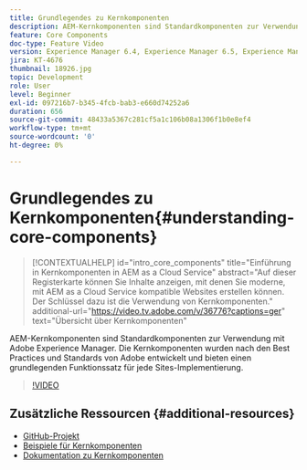 ```yaml
---
title: Grundlegendes zu Kernkomponenten
description: AEM-Kernkomponenten sind Standardkomponenten zur Verwendung mit Adobe Experience Manager. Die Kernkomponenten wurden nach den Best Practices und Standards von Adobe entwickelt und bieten einen grundlegenden Funktionssatz für jede Sites-Implementierung.
feature: Core Components
doc-type: Feature Video
version: Experience Manager 6.4, Experience Manager 6.5, Experience Manager as a Cloud Service
jira: KT-4676
thumbnail: 18926.jpg
topic: Development
role: User
level: Beginner
exl-id: 097216b7-b345-4fcb-bab3-e660d74252a6
duration: 656
source-git-commit: 48433a5367c281cf5a1c106b08a1306f1b0e8ef4
workflow-type: tm+mt
source-wordcount: '0'
ht-degree: 0%

---
```


# Grundlegendes zu Kernkomponenten{#understanding-core-components}

>[!CONTEXTUALHELP]
>id="intro_core_components"
>title="Einführung in Kernkomponenten in AEM as a Cloud Service"
>abstract="Auf dieser Registerkarte können Sie Inhalte anzeigen, mit denen Sie moderne, mit AEM as a Cloud Service kompatible Websites erstellen können. Der Schlüssel dazu ist die Verwendung von Kernkomponenten."
>additional-url="https://video.tv.adobe.com/v/36776?captions=ger" text="Übersicht über Kernkomponenten"

AEM-Kernkomponenten sind Standardkomponenten zur Verwendung mit Adobe Experience Manager. Die Kernkomponenten wurden nach den Best Practices und Standards von Adobe entwickelt und bieten einen grundlegenden Funktionssatz für jede Sites-Implementierung.

>[!VIDEO](https://video.tv.adobe.com/v/36776?quality=12&learn=on&captions=ger)

## Zusätzliche Ressourcen {#additional-resources}

* [GitHub-Projekt](https://github.com/adobe/aem-core-wcm-components)
* [Beispiele für Kernkomponenten](https://www.aemcomponents.dev/)
* [Dokumentation zu Kernkomponenten](https://experienceleague.adobe.com/docs/experience-manager-core-components/using/introduction.html?lang=de)
